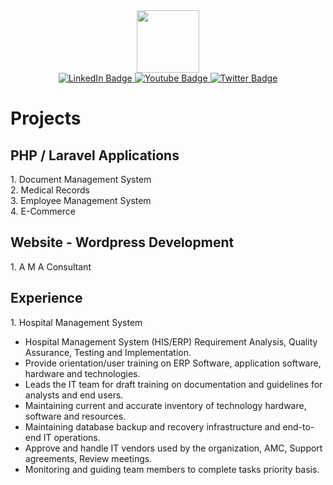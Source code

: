 <div id="header" align="center">
  <img src="https://media.giphy.com/media/M9gbBd9nbDrOTu1Mqx/giphy.gif" width="100"/>
</div>
<div id="badges" align="center">
  <a href="https://www.linkedin.com/in/taufiqur-rahman-40291b34/">
    <img src="https://img.shields.io/badge/LinkedIn-blue?style=for-the-badge&logo=linkedin&logoColor=white" alt="LinkedIn Badge"/>
  </a>
  <a href="your-youtube-URL" align="center">
    <img src="https://img.shields.io/badge/YouTube-red?style=for-the-badge&logo=youtube&logoColor=white" alt="Youtube Badge"/>
  </a>
  <a href="your-twitter-URL" align="center">
    <img src="https://img.shields.io/badge/Twitter-blue?style=for-the-badge&logo=twitter&logoColor=white" alt="Twitter Badge"/>
  </a>
</div>
<h1>
  Projects
</h1>
<h2>PHP / Laravel Applications</h2>
<p>
  1. Document Management System <br/>
  2. Medical Records <br/>
  3. Employee Management System <br/>
  4. E-Commerce 
</p>
<h2>Website - Wordpress Development</h2>
<p>
  1. A M A Consultant  
</p>
<h2>Experience</h2>
<p>
  1. Hospital Management System <br/>
 <ul>
   <li>Hospital Management System (HIS/ERP) Requirement Analysis, Quality Assurance, Testing and Implementation.</li>
   <li>Provide orientation/user training on ERP Software, application software, hardware and technologies.</li>
   <li>Leads the IT team for draft training on documentation and guidelines for analysts and end users.</li>
   <li>Maintaining current and accurate inventory of technology hardware, software and resources.</li>
   <li>Maintaining database backup and recovery infrastructure and end-to-end IT operations.</li>
   <li>Approve and handle IT vendors used by the organization, AMC, Support agreements, Review meetings.</li>
   <li>Monitoring and guiding team members to complete tasks priority basis.</li>
</ul>
</p>

